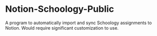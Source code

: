 # Notion-Schoology-Public

A program to automatically import and sync Schoology assignments to Notion. Would require significant customization to use.
